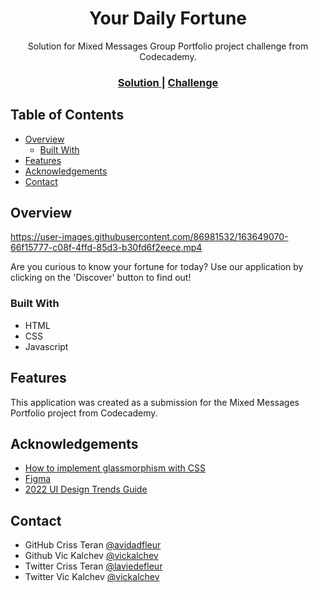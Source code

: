 <!-- Please update value in the {}  -->

<h1 align="center">Your Daily Fortune</h1>

<div align="center">
   Solution for Mixed Messages Group Portfolio project challenge from Codecademy.
</div>

<div align="center">
  <h3>
    <a href="https://vickalchev.github.io/mixed-messages/">
      Solution
    </a>
    <span> | </span>
    <a href="https://www.codecademy.com/paths/full-stack-engineer-career-path/tracks/fscp-22-portfolio-project-javascript-syntax/modules/fscp-22-mixed-messages/kanban_projects/mixed-messages">
      Challenge
    </a>
  </h3>
</div>

<!-- TABLE OF CONTENTS -->

## Table of Contents

- [Overview](#overview)
  - [Built With](#built-with)
- [Features](#features)
- [Acknowledgements](#acknowledgements)
- [Contact](#contact)

<!-- OVERVIEW -->

## Overview

https://user-images.githubusercontent.com/86981532/163649070-66f15777-c08f-4ffd-85d3-b30fd6f2eece.mp4

Are you curious to know your fortune for today? Use our application by clicking on the 'Discover' button to find out! 

### Built With

<!-- This section should list any major frameworks that you built your project using. Here are a few examples.-->

- HTML
- CSS
- Javascript

## Features

<!-- List the features of your application or follow the template. Don't share the figma file here :) -->

This application was created as a submission for the Mixed Messages Portfolio project from Codecademy.

## Acknowledgements

<!-- This section should list any articles or add-ons/plugins that helps you to complete the project. This is optional but it will help you in the future. For exmpale -->

- [How to implement glassmorphism with CSS](https://blog.logrocket.com/implement-glassmorphism-css/)
- [Figma](https://www.figma.com/)
- [2022 UI Design Trends Guide](https://uxdesign.cc/2022-ui-design-trends-guide-22ddc386557b)

## Contact

- GitHub Criss Teran [@avidadfleur](https://github.com/avidadfleur)
- Github Vic Kalchev [@vickalchev](https://github.com/vickalchev)
- Twitter Criss Teran [@laviedefleur](https://twitter.com/laviedefleur)
- Twitter Vic Kalchev [@vickalchev](https://twitter.com/vickalchev)
